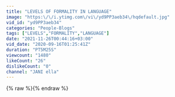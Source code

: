 ```yaml
---
title: "LEVELS OF FORMALITY IN LANGUAGE"
image: "https:\/\/i.ytimg.com\/vi\/yd9PP3aeb34\/hqdefault.jpg"
vid_id: "yd9PP3aeb34"
categories: "People-Blogs"
tags: ["LEVELS","FORMALITY","LANGUAGE"]
date: "2021-11-26T00:44:16+03:00"
vid_date: "2020-09-16T01:25:41Z"
duration: "PT5M25S"
viewcount: "1480"
likeCount: "26"
dislikeCount: "0"
channel: "JANI ella"
---
```

{% raw %}{% endraw %}
